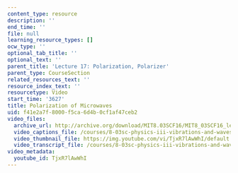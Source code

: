 ```yaml
---
content_type: resource
description: ''
end_time: ''
file: null
learning_resource_types: []
ocw_type: ''
optional_tab_title: ''
optional_text: ''
parent_title: 'Lecture 17: Polarization, Polarizer'
parent_type: CourseSection
related_resources_text: ''
resource_index_text: ''
resourcetype: Video
start_time: '3627'
title: Polarization of Microwaves
uid: f41e2a7f-8000-f5ca-6d4b-0cf1af47ceb2
video_files:
  archive_url: http://archive.org/download/MIT8.03SCF16/MIT8_03SCF16_lec17_300k.mp4
  video_captions_file: /courses/8-03sc-physics-iii-vibrations-and-waves-fall-2016/aea954f251885260ac5db5fcd943d755_TjxR7lAwWhI.vtt
  video_thumbnail_file: https://img.youtube.com/vi/TjxR7lAwWhI/default.jpg
  video_transcript_file: /courses/8-03sc-physics-iii-vibrations-and-waves-fall-2016/334b8880f1a184a80162d592cbf9a621_TjxR7lAwWhI.pdf
video_metadata:
  youtube_id: TjxR7lAwWhI
---
```

